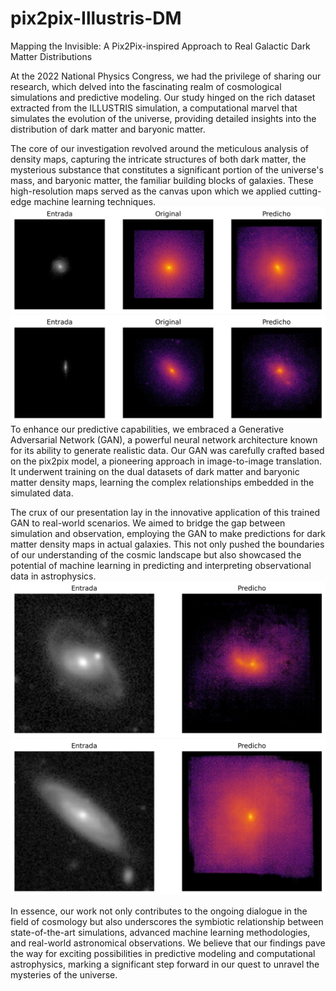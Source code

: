 # pix2pix-Illustris-DM
Mapping the Invisible: A Pix2Pix-inspired Approach to Real Galactic Dark Matter Distributions

At the 2022 National Physics Congress, we had the privilege of sharing our research, which delved into the fascinating realm of cosmological simulations and predictive modeling. Our study hinged on the rich dataset extracted from the ILLUSTRIS simulation, a computational marvel that simulates the evolution of the universe, providing detailed insights into the distribution of dark matter and baryonic matter.

The core of our investigation revolved around the meticulous analysis of density maps, capturing the intricate structures of both dark matter, the mysterious substance that constitutes a significant portion of the universe's mass, and baryonic matter, the familiar building blocks of galaxies. These high-resolution maps served as the canvas upon which we applied cutting-edge machine learning techniques.
![alt text](https://github.com/LuisAlfonsoGarciaCamacho/pix2pixDM/blob/d2e13fa5527e7dc884d196da2e73877d555db834/Predicted_simulations/2.png)
![alt text](https://github.com/LuisAlfonsoGarciaCamacho/pix2pixDM/blob/d2e13fa5527e7dc884d196da2e73877d555db834/Predicted_simulations/3.png)
To enhance our predictive capabilities, we embraced a Generative Adversarial Network (GAN), a powerful neural network architecture known for its ability to generate realistic data. Our GAN was carefully crafted based on the pix2pix model, a pioneering approach in image-to-image translation. It underwent training on the dual datasets of dark matter and baryonic matter density maps, learning the complex relationships embedded in the simulated data.

The crux of our presentation lay in the innovative application of this trained GAN to real-world scenarios. We aimed to bridge the gap between simulation and observation, employing the GAN to make predictions for dark matter density maps in actual galaxies. This not only pushed the boundaries of our understanding of the cosmic landscape but also showcased the potential of machine learning in predicting and interpreting observational data in astrophysics.
![alt text](https://github.com/LuisAlfonsoGarciaCamacho/pix2pixDM/blob/42fa4f72e0d584588e3a82cbcefdcca1e8157dee/Predicted_galaxies/38.png)
![alt text](https://github.com/LuisAlfonsoGarciaCamacho/pix2pixDM/blob/42fa4f72e0d584588e3a82cbcefdcca1e8157dee/Predicted_galaxies/42.png)

In essence, our work not only contributes to the ongoing dialogue in the field of cosmology but also underscores the symbiotic relationship between state-of-the-art simulations, advanced machine learning methodologies, and real-world astronomical observations. We believe that our findings pave the way for exciting possibilities in predictive modeling and computational astrophysics, marking a significant step forward in our quest to unravel the mysteries of the universe.
